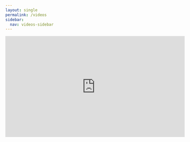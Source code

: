 ```yaml
---
layout: single
permalink: /videos
sidebar:
  nav: videos-sidebar
---
```

  <iframe width="560" height="315" src="https://www.youtube.com/embed/4qjJk4mYH-U?rel=0&amp;showinfo=0" frameborder="0" allowfullscreen></iframe>
